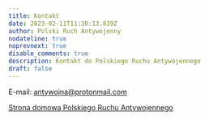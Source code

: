 ```yaml
---
title: Kontakt
date: 2023-02-11T11:30:13.839Z
author: Polski Ruch Antywojenny
nodateline: true
noprevnext: true
disable_comments: true
description: Kontakt do Polskiego Ruchu Antywojennego
draft: false
---
```

E-mail: antywojna@protonmail.com


[Strona domowa Polskiego Ruchu Antywojennego](https://polskiruchantywojenny.com "Srona domow Polskiego Ruchu Antywojennego")

